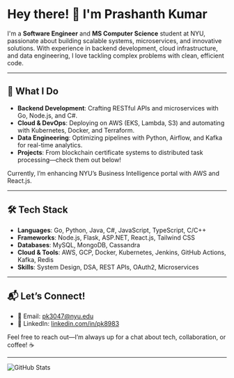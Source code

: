 # Hey there! 👋 I'm Prashanth Kumar


I'm a **Software Engineer** and **MS Computer Science** student at NYU, passionate about building scalable systems, microservices, and innovative solutions. With experience in backend development, cloud infrastructure, and data engineering, I love tackling complex problems with clean, efficient code.

---

## 🔧 What I Do
- **Backend Development**: Crafting RESTful APIs and microservices with Go, Node.js, and C#.
- **Cloud & DevOps**: Deploying on AWS (EKS, Lambda, S3) and automating with Kubernetes, Docker, and Terraform.
- **Data Engineering**: Optimizing pipelines with Python, Airflow, and Kafka for real-time analytics.
- **Projects**: From blockchain certificate systems to distributed task processing—check them out below!

Currently, I’m enhancing NYU’s Business Intelligence portal with AWS and React.js.

---

## 🛠️ Tech Stack
- **Languages**: Go, Python, Java, C#, JavaScript, TypeScript, C/C++
- **Frameworks**: Node.js, Flask, ASP.NET, React.js, Tailwind CSS
- **Databases**: MySQL, MongoDB, Cassandra
- **Cloud & Tools**: AWS, GCP, Docker, Kubernetes, Jenkins, GitHub Actions, Kafka, Redis
- **Skills**: System Design, DSA, REST APIs, OAuth2, Microservices

---

## 📬 Let’s Connect!
- 📧 Email: [pk3047@nyu.edu](mailto:prashanth8983@gmail.com)  
- 🔗 LinkedIn: [linkedin.com/in/pk8983](https://linkedin.com/in/pk8983)  

Feel free to reach out—I’m always up for a chat about tech, collaboration, or coffee! ☕

---

![GitHub Stats](https://github-readme-stats.vercel.app/api?username=prashanth8983&show_icons=true&theme=radical)
